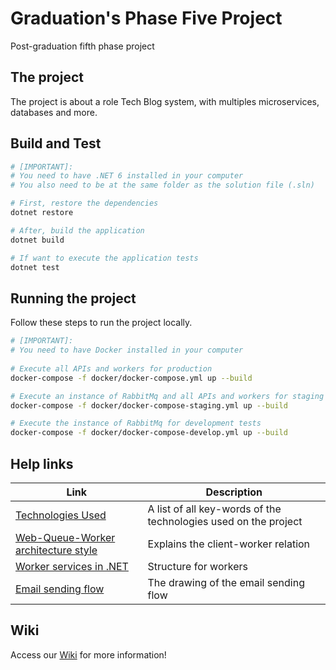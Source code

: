 # Graduation's Phase Five Project
Post-graduation fifth phase project

## The project
The project is about a role Tech Blog system, with multiples microservices, databases and more.

## Build and Test
```bash
# [IMPORTANT]:
# You need to have .NET 6 installed in your computer
# You also need to be at the same folder as the solution file (.sln)

# First, restore the dependencies
dotnet restore

# After, build the application
dotnet build

# If want to execute the application tests
dotnet test
```

## Running the project
Follow these steps to run the project locally.
```bash
# [IMPORTANT]:
# You need to have Docker installed in your computer
	
# Execute all APIs and workers for production
docker-compose -f docker/docker-compose.yml up --build 

# Execute an instance of RabbitMq and all APIs and workers for staging
docker-compose -f docker/docker-compose-staging.yml up --build

# Execute the instance of RabbitMq for development tests
docker-compose -f docker/docker-compose-develop.yml up --build
```

## Help links
| Link | Description |
|------|-------------|
| [Technologies Used](/docs/tech-used.md) | A list of all key-words of the technologies used on the project |
| [Web-Queue-Worker architecture style](https://learn.microsoft.com/en-us/azure/architecture/guide/architecture-styles/web-queue-worker) | Explains the client-worker relation
| [Worker services in .NET](https://learn.microsoft.com/en-us/dotnet/core/extensions/workers?pivots=dotnet-6-0) | Structure for workers
| [Email sending flow](/docs/send-email-flow.png) | The drawing of the email sending flow 

## Wiki
Access our [Wiki](https://dev.azure.com/fiap-net-group/FIAP/_wiki/wikis/FIAP.wiki/43/Graduation-Phase-Five) for more information!